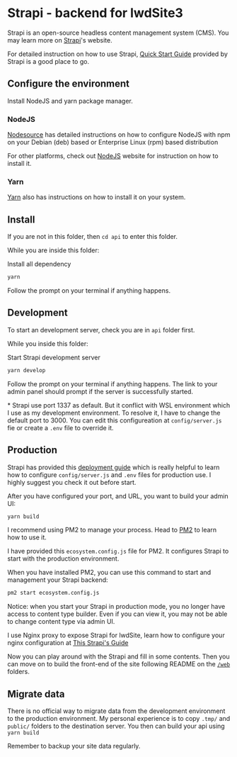 # Strapi - backend for lwdSite3
Strapi is an open-source headless content management system (CMS). You may learn more on [Strapi](https://strapi.io)'s website.

For detailed instruction on how to use Strapi, [Quick Start Guide](https://strapi.io/documentation/developer-docs/latest/getting-started/quick-start.html) provided by Strapi is a good place to go.

## Configure the environment
Install NodeJS and yarn package manager. 

### NodeJS
[Nodesource](https://github.com/nodesource/distributions/blob/master/README.md) has detailed instructions on how to configure NodeJS with npm on your Debian (deb) based or Enterprise Linux (rpm) based distribution

For other platforms, check out [NodeJS](https://nodejs.org/en/download/) website for instruction on how to install it.

### Yarn
[Yarn](https://yarnpkg.com/getting-started/install) also has instructions on how to install it on your system.

## Install
If you are not in this folder, then ```cd api``` to enter this folder.

While you are inside this folder:

Install all dependency

```bash
yarn
```

Follow the prompt on your terminal if anything happens.

## Development
To start an development server, check you are in ```api``` folder first.

While you inside this folder:

Start Strapi development server

```bash
yarn develop
```

Follow the prompt on your terminal if anything happens. The link to your admin panel should prompt if the server is successfully started.

\* Strapi use port 1337 as default. But it conflict with WSL environment which I use as my development environment. To resolve it, I have to change the default port to 3000. You can edit this configureation at ```config/server.js``` fie or create a ```.env``` file to override it. 

## Production
Strapi has provided this [deployment guide](https://strapi.io/documentation/developer-docs/latest/setup-deployment-guides/deployment.html) which is really helpful to learn how to configure ```config/server.js``` and ```.env``` files for production use. I highly suggest you check it out before start.

After you have configured your port, and URL, you want to build your admin UI:

```bash
yarn build
```

I recommend using PM2 to manage your process. Head to [PM2](https://pm2.keymetrics.io/docs/usage/quick-start/) to learn how to use it.

I have provided this ```ecosystem.config.js``` file for PM2. It configures Strapi to start with the production environment. 

When you have installed PM2, you can use this command to start and management your Strapi backend:
```bash
pm2 start ecosystem.config.js
```
Notice: when you start your Strapi in production mode, you no longer have access to content type builder. Even if you can view it, you may not be able to change content type via admin UI.

I use Nginx proxy to expose Strapi for lwdSite, learn how to configure your nginx configuration at [This Strapi's Guide](https://strapi.io/documentation/developer-docs/latest/setup-deployment-guides/deployment/optional-software/nginx-proxy.html)

Now you can play around with the Strapi and fill in some contents. Then you can move on to build the front-end of the site following README on the [```/web```](/web#-get-started) folders.

## Migrate data
There is no official way to migrate data from the development environment to the production environment. My personal experience is to copy ```.tmp/```  and ```public/``` folders to the destination server. You then can build your api using ```yarn build```

Remember to backup your site data regularly. 
